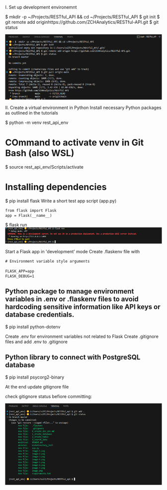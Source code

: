 I. Set up development environemnt 

$ mkdir -p ~/Projects/RESTful_API && cd ~/Projects/RESTful_API
$ git init
$ git remote add originhttps://github.com/ZCHAnalytics/RESTful-API.git
$ git status


![alt text](image.png)

II. Create a virtual environment in Python
Install necessary Python packages as outlined in the tutorials

$ python -m venv rest_api_env

# COmmand to activate venv in Git Bash (also  WSL)

$ source rest_api_env/Scripts/activate 
# Installing dependencies 
$ pip install flask
Write a short test app script (app.py)
```
from flask import Flask
app = Flask(__name__)
```

$ flask run 
![alt text](image-1.png)

Start a Flask app in 'development' mode
Create .flaskenv file with 
```
# Environment variable style arguments

FLASK_APP=app
FLASK_DEBUG=1
```
## Python package to manage environment variables in .env or .flaskenv files to avoid hardcoding sensitive information like API keys or database credentials.
$ pip install python-dotenv

Create .env for environment variables not related to Flask 
Create .gitignore files and add .env to .gitignore 

## Python library to connect with PostgreSQL database

$ pip install psycorg2-binary

At the end update gitignore file 

check gitignore status befiore committing:


![alt text](image-8.png)